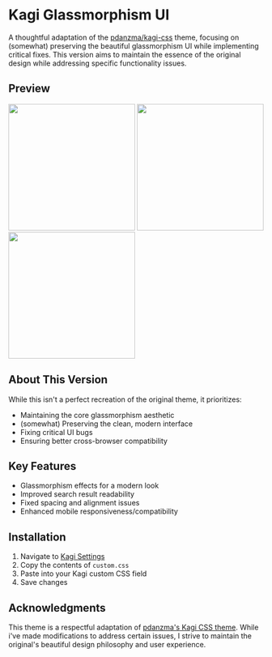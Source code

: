 # Kagi Glassmorphism UI

A thoughtful adaptation of the [pdanzma/kagi-css](https://github.com/pdanzma/kagi-css) theme, focusing on (somewhat) preserving the beautiful glassmorphism UI while implementing critical fixes. This version aims to maintain the essence of the original design while addressing specific functionality issues.

## Preview

<p float="left">
  <img src="https://raw.githubusercontent.com/copreus/kagi-theme/refs/heads/main/preview/0w95kd.png" width="250" />
  <img src="https://raw.githubusercontent.com/copreus/kagi-theme/refs/heads/main/preview/7shmx3.png" width="250" /> 
  <img src="https://raw.githubusercontent.com/copreus/kagi-theme/refs/heads/main/preview/zwolgu.png" width="250" />
</p>


## About This Version

While this isn't a perfect recreation of the original theme, it prioritizes:
- Maintaining the core glassmorphism aesthetic
- (somewhat) Preserving the clean, modern interface
- Fixing critical UI bugs
- Ensuring better cross-browser compatibility

## Key Features

- Glassmorphism effects for a modern look
- Improved search result readability
- Fixed spacing and alignment issues
- Enhanced mobile responsiveness/compatibility

## Installation

1. Navigate to [Kagi Settings](https://kagi.com/settings?p=custom_css)
2. Copy the contents of `custom.css`
3. Paste into your Kagi custom CSS field
4. Save changes

## Acknowledgments

This theme is a respectful adaptation of [pdanzma's Kagi CSS theme](https://github.com/pdanzma/kagi-css). While i've made modifications to address certain issues, I strive to maintain the original's beautiful design philosophy and user experience.


